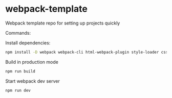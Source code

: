 # webpack-template
Webpack template repo for setting up projects quickly

Commands:

Install dependencies:

```bash
npm install -D webpack webpack-cli html-webpack-plugin style-loader css-loader html-loader webpack-dev-server webpack-merge
```
Build in production mode
```bash
npm run build
``` 
Start webpack dev server
```bash
npm run dev
``` 


